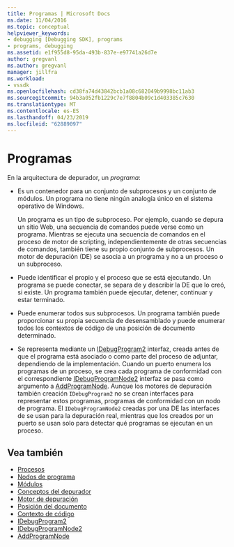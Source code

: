 ```yaml
---
title: Programas | Microsoft Docs
ms.date: 11/04/2016
ms.topic: conceptual
helpviewer_keywords:
- debugging [Debugging SDK], programs
- programs, debugging
ms.assetid: e1f955d8-95da-493b-837e-e97741a26d7e
author: gregvanl
ms.author: gregvanl
manager: jillfra
ms.workload:
- vssdk
ms.openlocfilehash: cd38fa74d43842bcb1a08c682049b9998bc11ab3
ms.sourcegitcommit: 94b3a052fb1229c7e7f8804b09c1d403385c7630
ms.translationtype: MT
ms.contentlocale: es-ES
ms.lasthandoff: 04/23/2019
ms.locfileid: "62889097"
---
```

# <a name="programs"></a>Programas
En la arquitectura de depurador, un *programa*:

- Es un contenedor para un conjunto de subprocesos y un conjunto de módulos. Un programa no tiene ningún analogía único en el sistema operativo de Windows.

     Un programa es un tipo de subproceso. Por ejemplo, cuando se depura un sitio Web, una secuencia de comandos puede verse como un programa. Mientras se ejecuta una secuencia de comandos en el proceso de motor de scripting, independientemente de otras secuencias de comandos, también tiene su propio conjunto de subprocesos. Un motor de depuración (DE) se asocia a un programa y no a un proceso o un subproceso.

- Puede identificar el propio y el proceso que se está ejecutando. Un programa se puede conectar, se separa de y describir la DE que lo creó, si existe. Un programa también puede ejecutar, detener, continuar y estar terminado.

- Puede enumerar todos sus subprocesos. Un programa también puede proporcionar su propia secuencia de desensamblado y puede enumerar todos los contextos de código de una posición de documento determinado.

- Se representa mediante un [IDebugProgram2](../../extensibility/debugger/reference/idebugprogram2.md) interfaz, creada antes de que el programa está asociado o como parte del proceso de adjuntar, dependiendo de la implementación. Cuando un puerto enumera los programas de un proceso, se crea cada programa de conformidad con el correspondiente [IDebugProgramNode2](../../extensibility/debugger/reference/idebugprogramnode2.md) interfaz se pasa como argumento a [AddProgramNode](../../extensibility/debugger/reference/idebugportnotify2-addprogramnode.md). Aunque los motores de depuración también creación `IDebugProgram2` no se crean interfaces para representar estos programas, programas de conformidad con un nodo de programa. El `IDebugProgramNode2` creadas por una DE las interfaces de se usan para la depuración real, mientras que los creados por un puerto se usan solo para detectar qué programas se ejecutan en un proceso.

## <a name="see-also"></a>Vea también
- [Procesos](../../extensibility/debugger/processes.md)
- [Nodos de programa](../../extensibility/debugger/program-nodes.md)
- [Módulos](../../extensibility/debugger/modules.md)
- [Conceptos del depurador](../../extensibility/debugger/debugger-concepts.md)
- [Motor de depuración](../../extensibility/debugger/debug-engine.md)
- [Posición del documento](../../extensibility/debugger/document-position.md)
- [Contexto de código](../../extensibility/debugger/code-context.md)
- [IDebugProgram2](../../extensibility/debugger/reference/idebugprogram2.md)
- [IDebugProgramNode2](../../extensibility/debugger/reference/idebugprogramnode2.md)
- [AddProgramNode](../../extensibility/debugger/reference/idebugportnotify2-addprogramnode.md)